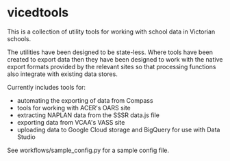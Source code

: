 # vicedtools

This is a collection of utility tools for working with school data in Victorian schools.

The utilities have been designed to be state-less. Where tools have been created to export data then they have been designed to work with the native export formats provided by the relevant sites so that processing functions also integrate with existing data stores.

Currently includes tools for:

- automating the exporting of data from Compass
- tools for working with ACER's OARS site
- extracting NAPLAN data from the SSSR data.js file
- exporting data from VCAA's VASS site
- uploading data to Google Cloud storage and BigQuery for use with Data Studio

See workflows/sample_config.py for a sample config file.
